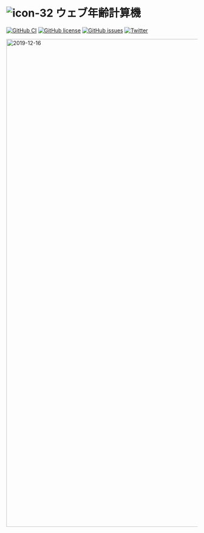 # ![icon-32](https://user-images.githubusercontent.com/52094761/66297641-064bb080-e92b-11e9-883f-12a6d10ac128.png) ウェブ年齢計算機

[![GitHub CI](https://github.com/sprout2000/nenrei/workflows/GitHub%20CI/badge.svg)](https://github.com/sprout2000/nenrei/actions?query=workflow%3A%22GitHub+CI%22)
[![GitHub license](https://img.shields.io/github/license/sprout2000/nenrei)](https://github.com/sprout2000/nenrei/blob/master/LICENSE.txt)
[![GitHub issues](https://img.shields.io/github/issues/sprout2000/nenrei)](https://github.com/sprout2000/nenrei/issues)
[![Twitter](https://img.shields.io/twitter/url/https/github.com/sprout2000/nenrei?style=social)](https://twitter.com/intent/tweet?text=Wow:&url=https%3A%2F%2Fgithub.com%2Fsprout2000%2Fnenrei)

<img width="1280" alt="2019-12-16" src="https://user-images.githubusercontent.com/52094761/70870884-4b036000-1fdc-11ea-9860-6b5cc130c944.png">
